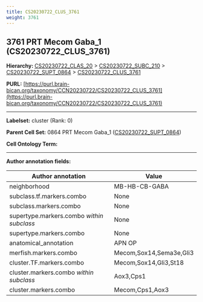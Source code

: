 ```yaml
---
title: CS20230722_CLUS_3761
weight: 3761
---
```

## 3761 PRT Mecom Gaba_1 (CS20230722_CLUS_3761)
<b>Hierarchy: </b>
[CS20230722_CLAS_20](../CS20230722_CLAS_20) >
[CS20230722_SUBC_210](../CS20230722_SUBC_210) >
[CS20230722_SUPT_0864](../CS20230722_SUPT_0864) >
[CS20230722_CLUS_3761](../CS20230722_CLUS_3761)

**PURL:** [https://purl.brain-bican.org/taxonomy/CCN20230722/CS20230722_CLUS_3761](https://purl.brain-bican.org/taxonomy/CCN20230722/CS20230722_CLUS_3761)

---


**Labelset:** cluster (Rank: 0)

**Parent Cell Set:** 0864 PRT Mecom Gaba_1 ([CS20230722_SUPT_0864](../CS20230722_SUPT_0864))



**Cell Ontology Term:** 

[MARKER GENES.]: #


---

[TRANSFERRED ANNOTATIONS.]: #


[AUTHOR ANNOTATION FIELDS.]: #


**Author annotation fields:**

| Author annotation | Value |
|-------------------|-------|
|neighborhood|MB-HB-CB-GABA|
|subclass.tf.markers.combo|None|
|subclass.markers.combo|None|
|supertype.markers.combo _within subclass_|None|
|supertype.markers.combo|None|
|anatomical_annotation|APN OP|
|merfish.markers.combo|Mecom,Sox14,Sema3e,Gli3|
|cluster.TF.markers.combo|Mecom,Sox14,Gli3,St18|
|cluster.markers.combo _within subclass_|Aox3,Cps1|
|cluster.markers.combo|Mecom,Cps1,Aox3|

